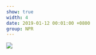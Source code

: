 ```yaml
---
show: true
width: 4
date: 2019-01-12 00:01:00 +0800
group: NPR
---
```

<div>
    <img data-src="{{ '/assets/img/npr_online/AKF.png' | relative_url }}" class="lazy w-100 rounded" src="{{ '/assets/img/empty_300x200.png' | relative_url }}">
</div>

